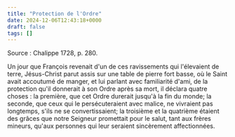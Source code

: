 ```yaml
---
title: "Protection de l'Ordre"
date: 2024-12-06T12:43:18+0000
draft: false
tags: []
---
```


Source : Chalippe 1728, p. 280.

Un jour que François revenait d'un de ces ravissements qui l'élevaient de terre, Jésus-Christ parut assis sur une table de pierre fort basse, où le Saint avait accoutumé de manger, et lui parlant avec familiarité d'ami, de la protection qu'il donnerait à son Ordre après sa mort, il déclara quatre choses : la première, que cet Ordre durerait jusqu'à la fin du monde; la seconde, que ceux qui le persécuteraient avec malice, ne vivraient pas longtemps, s'ils ne se convertissaient; la troisième et la quatrième étaient des grâces que notre Seigneur promettait pour le salut, tant aux frères mineurs, qu'aux personnes qui leur seraient sincèrement affectionnées.

